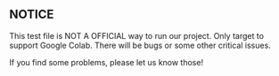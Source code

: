 ## NOTICE
This test file is NOT A OFFICIAL way to run our project.
Only target to support Google Colab.
There will be bugs or some other critical issues.

If you find some problems, please let us know those!
